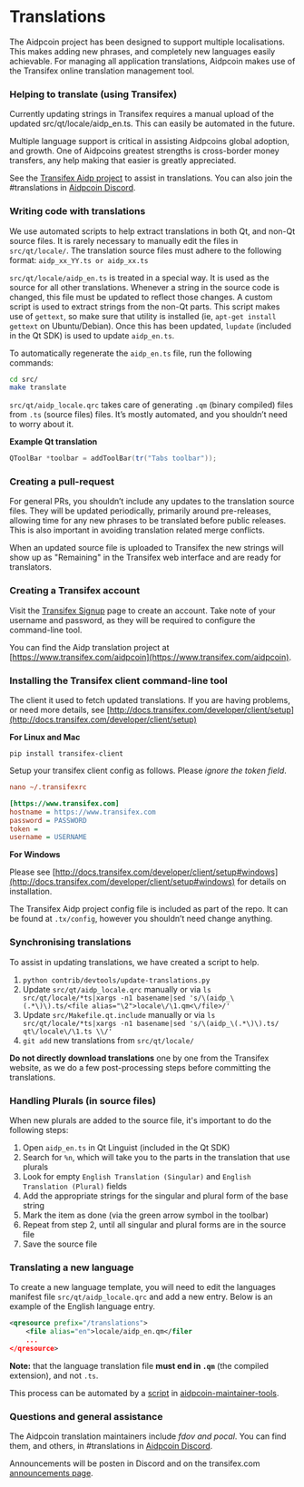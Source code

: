 Translations
============

The Aidpcoin project has been designed to support multiple localisations. This makes adding new phrases, and completely new languages easily achievable. For managing all application translations, Aidpcoin makes use of the Transifex online translation management tool.

### Helping to translate (using Transifex)
Currently updating strings in Transifex requires a manual upload of the updated src/qt/locale/aidp_en.ts.
This can easily be automated in the future.

Multiple language support is critical in assisting Aidpcoins global adoption, and growth. One of Aidpcoins greatest strengths is cross-border money transfers, any help making that easier is greatly appreciated.

See the [Transifex Aidp project](https://www.transifex.com/aidpcoin) to assist in translations. You can also join the #translations in [Aidpcoin Discord](https://discord.gg/jn6uhur).

### Writing code with translations
We use automated scripts to help extract translations in both Qt, and non-Qt source files. It is rarely necessary to manually edit the files in `src/qt/locale/`. The translation source files must adhere to the following format:
`aidp_xx_YY.ts or aidp_xx.ts`

`src/qt/locale/aidp_en.ts` is treated in a special way. It is used as the source for all other translations. Whenever a string in the source code is changed, this file must be updated to reflect those changes. A custom script is used to extract strings from the non-Qt parts. This script makes use of `gettext`, so make sure that utility is installed (ie, `apt-get install gettext` on Ubuntu/Debian). Once this has been updated, `lupdate` (included in the Qt SDK) is used to update `aidp_en.ts`.

To automatically regenerate the `aidp_en.ts` file, run the following commands:
```sh
cd src/
make translate
```

`src/qt/aidp_locale.qrc` takes care of generating `.qm` (binary compiled) files from `.ts` (source files) files. It’s mostly automated, and you shouldn’t need to worry about it.

**Example Qt translation**
```cpp
QToolBar *toolbar = addToolBar(tr("Tabs toolbar"));
```

### Creating a pull-request
For general PRs, you shouldn’t include any updates to the translation source files. They will be updated periodically, primarily around pre-releases, allowing time for any new phrases to be translated before public releases. This is also important in avoiding translation related merge conflicts.

When an updated source file is uploaded to Transifex the new strings will show up as "Remaining" in the Transifex web interface and are ready for translators.


### Creating a Transifex account
Visit the [Transifex Signup](https://www.transifex.com/signup/) page to create an account. Take note of your username and password, as they will be required to configure the command-line tool.

You can find the Aidp translation project at [https://www.transifex.com/aidpcoin](https://www.transifex.com/aidpcoin).

### Installing the Transifex client command-line tool
The client it used to fetch updated translations. If you are having problems, or need more details, see [http://docs.transifex.com/developer/client/setup](http://docs.transifex.com/developer/client/setup)

**For Linux and Mac**

`pip install transifex-client`

Setup your transifex client config as follows. Please *ignore the token field*.

```ini
nano ~/.transifexrc

[https://www.transifex.com]
hostname = https://www.transifex.com
password = PASSWORD
token =
username = USERNAME
```

**For Windows**

Please see [http://docs.transifex.com/developer/client/setup#windows](http://docs.transifex.com/developer/client/setup#windows) for details on installation.

The Transifex Aidp project config file is included as part of the repo. It can be found at `.tx/config`, however you shouldn’t need change anything.

### Synchronising translations
To assist in updating translations, we have created a script to help.

1. `python contrib/devtools/update-translations.py`
2. Update `src/qt/aidp_locale.qrc` manually or via
   `ls src/qt/locale/*ts|xargs -n1 basename|sed 's/\(aidp_\(.*\)\).ts/<file alias="\2">locale\/\1.qm<\/file>/'`
3. Update `src/Makefile.qt.include` manually or via
   `ls src/qt/locale/*ts|xargs -n1 basename|sed 's/\(aidp_\(.*\)\).ts/  qt\/locale\/\1.ts \\/'`
4. `git add` new translations from `src/qt/locale/`

**Do not directly download translations** one by one from the Transifex website, as we do a few post-processing steps before committing the translations.

### Handling Plurals (in source files)
When new plurals are added to the source file, it's important to do the following steps:

1. Open `aidp_en.ts` in Qt Linguist (included in the Qt SDK)
2. Search for `%n`, which will take you to the parts in the translation that use plurals
3. Look for empty `English Translation (Singular)` and `English Translation (Plural)` fields
4. Add the appropriate strings for the singular and plural form of the base string
5. Mark the item as done (via the green arrow symbol in the toolbar)
6. Repeat from step 2, until all singular and plural forms are in the source file
7. Save the source file

### Translating a new language
To create a new language template, you will need to edit the languages manifest file `src/qt/aidp_locale.qrc` and add a new entry. Below is an example of the English language entry.

```xml
<qresource prefix="/translations">
    <file alias="en">locale/aidp_en.qm</filer
    ...
</qresource>
```

**Note:** that the language translation file **must end in `.qm`** (the compiled extension), and not `.ts`.

This process can be automated by a [script](https://github.com/fdoving/aidpcoin-maintainer-tools/blob/master/update-translations.py) in [aidpcoin-maintainer-tools](https://github.com/fdoving/aidpcoin-maintainer-tools/).

### Questions and general assistance
The Aidpcoin translation maintainers include *fdov and pocal*. You can find them, and others, in #translations in [Aidpcoin Discord](https://discord.gg/jn6uhur).

Announcements will be posten in Discord and on the transifex.com [announcements page](https://www.transifex.com/aidpcoin/qt-translation/announcements/).
